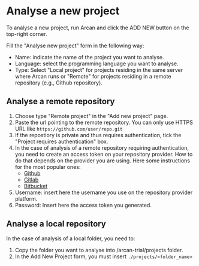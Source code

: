 # Analyse a new project

To analyse a new project, run Arcan and click the ADD NEW button on the top-right corner. 

Fill the "Analyse new project" form in the following way:

- Name: indicate the name of the project you want to analyse.
- Language: select the programming language you want to analyse.
- Type: Select "Local project" for projects residing in the same server where Arcan runs or "Remote" for projects residing in a remote repository (e.g., Github repository).

## Analyse a remote repository

1. Choose type "Remote project" in the "Add new project" page.
2. Paste the url pointing to the remote repository. You can only use HTTPS URL like `https://github.com/user/repo.git`
3. If the repostiory is private and thus requires authentication, tick the "Project requires authentication" box.
4. In the case of analysis of a remote repository requiring authentication, you need to create an access token on your repository provider. How to do that depends on the provider you are using. Here some instructions for the most popular ones:
    - [Github](https://docs.github.com/en/authentication/keeping-your-account-and-data-secure/creating-a-personal-access-token)
    - [Gitlab](https://docs.gitlab.com/ee/user/profile/personal_access_tokens.html)
    - [Bitbucket](https://confluence.atlassian.com/bitbucketserver/personal-access-tokens-939515499.html)
5. Username: insert here the username you use on the repository provider platform.
6. Password: Insert here the access token you generated.

## Analyse a local repository

In the case of analysis of a local folder, you need to:

1. Copy the folder you want to analyse into /arcan-trial/projects folder.
2. In the Add New Project form, you must insert `./projects/<folder_name>`
